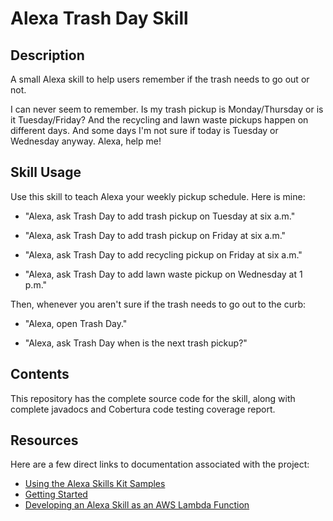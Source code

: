 # Alexa Trash Day Skill

## Description
A small Alexa skill to help users remember if the trash needs to go out or not.

I can never seem to remember.  Is my trash pickup is Monday/Thursday or is it Tuesday/Friday?  And the recycling and lawn waste pickups happen on different days.  And some days I'm not sure if today is Tuesday or Wednesday anyway.  Alexa, help me!

## Skill Usage

Use this skill to teach Alexa your weekly pickup schedule.  Here is mine:

- "Alexa, ask Trash Day to add trash pickup on Tuesday at six a.m."

- "Alexa, ask Trash Day to add trash pickup on Friday at six a.m."

- "Alexa, ask Trash Day to add recycling pickup on Friday at six a.m."

- "Alexa, ask Trash Day to add lawn waste pickup on Wednesday at 1 p.m."


Then, whenever you aren't sure if the trash needs to go out to the curb:

- "Alexa, open Trash Day."

- "Alexa, ask Trash Day when is the next trash pickup?"

## Contents

This repository has the complete source code for the skill, along with complete
javadocs and Cobertura code testing coverage report.

## Resources
Here are a few direct links to documentation associated with the project:

- [Using the Alexa Skills Kit Samples](https://developer.amazon.com/public/solutions/alexa/alexa-skills-kit/docs/using-the-alexa-skills-kit-samples)
- [Getting Started](https://developer.amazon.com/appsandservices/solutions/alexa/alexa-skills-kit/getting-started-guide)
- [Developing an Alexa Skill as an AWS Lambda Function](https://developer.amazon.com/appsandservices/solutions/alexa/alexa-skills-kit/docs/developing-an-alexa-skill-as-a-lambda-function)

